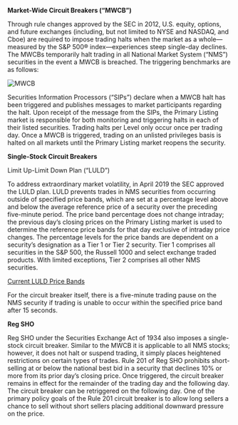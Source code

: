**Market-Wide Circuit Breakers (“MWCB”)**

Through rule changes approved by the SEC in 2012, U.S. equity, options, and future exchanges (including, but not limited to NYSE and NASDAQ, and Cboe) are required to impose trading halts when the market as a whole—measured by the S&P 500® index—experiences steep single-day declines. The MWCBs temporarily halt trading in all National Market System (“NMS”) securities in the event a MWCB is breached. The triggering benchmarks are as follows:

![MWCB](https://github.com/alfredo-catalano/e2e/blob/master/images/MW-Circuit-Breakers-1100x575.jpg)

Securities Information Processors (“SIPs”) declare when a MWCB halt has been triggered and publishes messages to market participants regarding the halt. Upon receipt of the message from the SIPs, the Primary Listing market is responsible for both monitoring and triggering halts in each of their listed securities. Trading halts per Level only occur once per trading day. Once a MWCB is triggered, trading on an unlisted privileges basis is halted on all markets until the Primary Listing market reopens the security.

**Single-Stock Circuit Breakers**

Limit Up-Limit Down Plan (“LULD”)

To address extraordinary market volatility, in April 2019 the SEC approved the LULD plan. LULD prevents trades in NMS securities from occurring outside of specified price bands, which are set at a percentage level above and below the average reference price of a security over the preceding five-minute period. The price band percentage does not change intraday; the previous day’s closing prices on the Primary Listing market is used to determine the reference price bands for that day exclusive of intraday price changes. The percentage levels for the price bands are dependent on a security’s designation as a Tier 1 or Tier 2 security. Tier 1 comprises all securities in the S&P 500, the Russell 1000 and select exchange traded products. With limited exceptions, Tier 2 comprises all other NMS securities.

[Current LULD Price Bands](http://www.luldplan.com/)

For the circuit breaker itself, there is a five-minute trading pause on the NMS security if trading is unable to occur within the specified price band after 15 seconds.

**Reg SHO**

Reg SHO under the Securities Exchange Act of 1934 also imposes a single-stock circuit breaker. Similar to the MWCB it is applicable to all NMS stocks; however, it does not halt or suspend trading, it simply places heightened restrictions on certain types of trades. Rule 201 of Reg SHO prohibits short-selling at or below the national best bid in a security that declines 10% or more from its prior day’s closing price. Once triggered, the circuit breaker remains in effect for the remainder of the trading day and the following day. The circuit breaker can be retriggered on the following day. One of the primary policy goals of the Rule 201 circuit breaker is to allow long sellers a chance to sell without short sellers placing additional downward pressure on the price.
